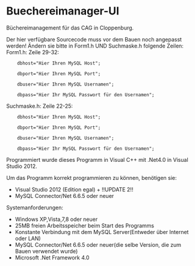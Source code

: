 Buechereimanager-UI
===================

Büchereimanagement für das CAG in Cloppenburg.


Der hier verfügbare Sourcecode muss vor dem Bauen noch angepasst werden!
Ändern sie bitte in Form1.h UND Suchmaske.h folgende Zeilen:
Form1.h:
  Zeile 29-32:

		dbhost="Hier Ihren MySQL Host";
		
		dbport="Hier Ihren MySQL Port";
		
		dbuser="Hier Ihren MySQL Usernamen";
		
		dbpass="Hier Ihr MySQL Passwort für den Usernamen";

Suchmaske.h:
  Zeile 22-25:

		dbhost="Hier Ihren MySQL Host";
		
		dbport="Hier Ihren MySQL Port";
		
		dbuser="Hier Ihren MySQL Usernamen";
		
		dbpass="Hier Ihr MySQL Passwort für den Usernamen";
      
Programmiert wurde dieses Programm in Visual C++ mit .Net4.0 in Visual Studio 2012.

Um das Programm korrekt programmieren zu können, benötigen sie:

  - Visual Studio 2012 (Edition egal) + !!UPDATE 2!!
  - MySQL Connector/Net 6.6.5 oder neuer

Systemanforderungen:

  - Windows XP,Vista,7,8 oder neuer
  - 25MB freien Arbeitsspeicher beim Start des Programms
  - Konstante Verbindung mit dem MySQL Server(Entweder über Internet oder LAN)
  - MySQL Connector/Net 6.6.5 oder neuer(die selbe Version, die zum Bauen verwendet wurde)
  - Microsoft .Net Framework 4.0
